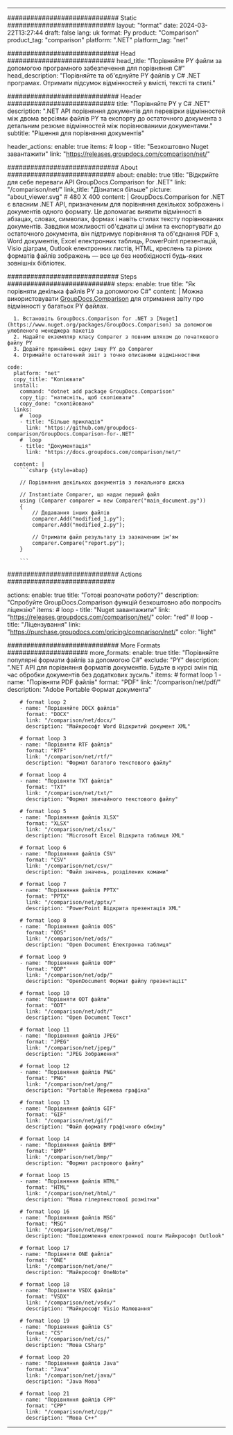 
---
############################# Static ############################
layout: "format"
date:  2024-03-22T13:27:44
draft: false
lang: uk
format: Py
product: "Comparison"
product_tag: "comparison"
platform: ".NET"
platform_tag: "net"

############################# Head ############################
head_title: "Порівняйте PY файли за допомогою програмного забезпечення для порівняння C#"
head_description: "Порівняйте та об'єднуйте PY файлів у C# .NET програмах. Отримати підсумок відмінностей у вмісті, тексті та стилі."

############################# Header ############################
title: "Порівняйте PY у C# .NET" 
description: ".NET API порівняння документів для перевірки відмінностей між двома версіями файлів PY та експорту до остаточного документа з детальним резюме відмінностей між порівнюваними документами."
subtitle: "Рішення для порівняння документів" 

header_actions:
  enable: true
  items:
    #  loop
    - title: "Безкоштовно Nuget завантажити"
      link: "https://releases.groupdocs.com/comparison/net/"
      
############################# About ############################
about:
    enable: true
    title: "Відкрийте для себе переваги API GroupDocs.Comparison for .NET"
    link: "/comparison/net/"
    link_title: "Дізнатися більше"
    picture: "about_viewer.svg" # 480 X 400
    content: |
       GroupDocs.Comparison for .NET є власним .NET API, призначеним для порівняння декількох зображень і документів одного формату. Це допомагає виявити відмінності в абзацах, словах, символах, формах і навіть стилах тексту порівнюваних документів. Завдяки можливості об'єднати ці зміни та експортувати до остаточного документа, він підтримує порівняння та об'єднання PDF з, Word документів, Excel електронних таблиць, PowerPoint презентацій, Visio діаграм, Outlook електронних листів, HTML, креслень та різних форматів файлів зображень — все це без необхідності будь-яких зовнішніх бібліотек.

############################# Steps ############################
steps:
    enable: true
    title: "Як порівняти декілька файлів PY за допомогою C#"
    content: |
      Можна використовувати [GroupDocs.Comparison](https://products.groupdocs.com/comparison/net/) для отримання звіту про відмінності у багатьох PY файлах.
      
      1. Встановіть GroupDocs.Comparison for .NET з [Nuget](https://www.nuget.org/packages/GroupDocs.Comparison) за допомогою улюбленого менеджера пакетів
      2. Надайте екземпляр класу Comparer з повним шляхом до початкового файлу PY
      3. Додайте принаймні одну іншу PY до Comparer
      4. Отримайте остаточний звіт з точно описаними відмінностями
   
    code:
      platform: "net"
      copy_title: "Копіювати"
      install:
        command: "dotnet add package GroupDocs.Comparison"
        copy_tip: "натисніть, щоб скопіювати"
        copy_done: "скопійовано"
      links:
        #  loop
        - title: "Більше прикладів"
          link: "https://github.com/groupdocs-comparison/GroupDocs.Comparison-for-.NET"
        #  loop
        - title: "Документація"
          link: "https://docs.groupdocs.com/comparison/net/"
          
      content: |
        ```csharp {style=abap}

        // Порівняння декількох документів з локального диска

        // Instantiate Comparer, що надає перший файл
        using (Comparer comparer = new Comparer("main_document.py"))
        {
            // Додавання інших файлів
        	comparer.Add("modified_1.py");
            comparer.Add("modified_2.py");

            // Отримати файл результату із зазначеним ім'ям
            comparer.Compare("report.py"); 
        }
        
        ```            

############################# Actions ############################

actions:
  enable: true
  title: "Готові розпочати роботу?"
  description: "Спробуйте GroupDocs.Comparison функцій безкоштовно або попросіть ліцензію"
  items:
    #  loop
    - title: "Nuget завантажити"
      link: "https://releases.groupdocs.com/comparison/net/"
      color: "red"
        #  loop
    - title: "Ліцензування"
      link: "https://purchase.groupdocs.com/pricing/comparison/net/"
      color: "light"


############################# More Formats #####################
more_formats:
    enable: true
    title: "Порівняйте популярні формати файлів за допомогою C#"
    exclude: "PY"
    description: ".NET API для порівняння форматів документів. Будьте в курсі змін під час обробки документів без додаткових зусиль."
    items: 
        # format loop 1
        - name: "Порівняти PDF файлів"
          format: "PDF"
          link: "/comparison/net/pdf/"
          description: "Adobe Portable Формат документа"

        # format loop 2
        - name: "Порівняйте DOCX файлів"
          format: "DOCX"
          link: "/comparison/net/docx/"
          description: "Майкрософт Word Відкритий документ XML"

        # format loop 3
        - name: "Порівняти RTF файлів"
          format: "RTF"
          link: "/comparison/net/rtf/"
          description: "Формат багатого текстового файлу"

        # format loop 4
        - name: "Порівняти TXT файлів"
          format: "TXT"
          link: "/comparison/net/txt/"
          description: "Формат звичайного текстового файлу"

        # format loop 5
        - name: "Порівняння файлів XLSX"
          format: "XLSX"
          link: "/comparison/net/xlsx/"
          description: "Microsoft Excel Відкрита таблиця XML"

        # format loop 6
        - name: "Порівняння файлів CSV"
          format: "CSV"
          link: "/comparison/net/csv/"
          description: "Файл значень, розділених комами"

        # format loop 7
        - name: "Порівняння файлів PPTX"
          format: "PPTX"
          link: "/comparison/net/pptx/"
          description: "PowerPoint Відкрита презентація XML"

        # format loop 8
        - name: "Порівняння файлів ODS"
          format: "ODS"
          link: "/comparison/net/ods/"
          description: "Open Document Електронна таблиця"

        # format loop 9
        - name: "Порівняння файлів ODP"
          format: "ODP"
          link: "/comparison/net/odp/"
          description: "OpenDocument Формат файлу презентації"

        # format loop 10
        - name: "Порівняти ODT файли"
          format: "ODT"
          link: "/comparison/net/odt/"
          description: "Open Document Текст"

        # format loop 11
        - name: "Порівняння файлів JPEG"
          format: "JPEG"
          link: "/comparison/net/jpeg/"
          description: "JPEG Зображення"

        # format loop 12
        - name: "Порівняння файлів PNG"
          format: "PNG"
          link: "/comparison/net/png/"
          description: "Portable Мережева графіка"

        # format loop 13
        - name: "Порівняння файлів GIF"
          format: "GIF"
          link: "/comparison/net/gif/"
          description: "Файл формату графічного обміну"

        # format loop 14
        - name: "Порівняння файлів BMP"
          format: "BMP"
          link: "/comparison/net/bmp/"
          description: "Формат растрового файлу"

        # format loop 15
        - name: "Порівняння файлів HTML"
          format: "HTML"
          link: "/comparison/net/html/"
          description: "Мова гіпертекстової розмітки"

        # format loop 16
        - name: "Порівняння файлів MSG"
          format: "MSG"
          link: "/comparison/net/msg/"
          description: "Повідомлення електронної пошти Майкрософт Outlook"

        # format loop 17
        - name: "Порівняти ONE файлів"
          format: "ONE"
          link: "/comparison/net/one/"
          description: "Майкрософт OneNote"

        # format loop 18
        - name: "Порівняти VSDX файлів"
          format: "VSDX"
          link: "/comparison/net/vsdx/"
          description: "Майкрософт Visio Малювання"

        # format loop 19
        - name: "Порівняння файлів CS"
          format: "CS"
          link: "/comparison/net/cs/"
          description: "Мова CSharp"

        # format loop 20
        - name: "Порівняння файлів Java"
          format: "Java"
          link: "/comparison/net/java/"
          description: "Java Мова"
          
        # format loop 21
        - name: "Порівняння файлів CPP"
          format: "CPP"
          link: "/comparison/net/cpp/"
          description: "Мова C++"
---